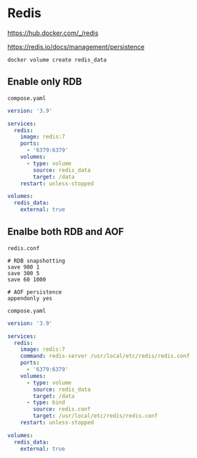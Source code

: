 # Redis

https://hub.docker.com/_/redis

https://redis.io/docs/management/persistence

```shell
docker volume create redis_data
```

## Enable only RDB

`compose.yaml`
```yaml
version: '3.9'

services:
  redis:
    image: redis:7
    ports:
      - '6379:6379'
    volumes:
      - type: volume
        source: redis_data
        target: /data
    restart: unless-stopped

volumes:
  redis_data:
    external: true
```

## Enalbe both RDB and AOF

`redis.conf`
```
# RDB snapshotting
save 900 1
save 300 5
save 60 1000

# AOF persistence
appendonly yes
```

`compose.yaml`
```yaml
version: '3.9'

services:
  redis:
    image: redis:7
    command: redis-server /usr/local/etc/redis/redis.conf
    ports:
      - '6379:6379'
    volumes:
      - type: volume
        source: redis_data
        target: /data
      - type: bind
        source: redis.conf
        target: /usr/local/etc/redis/redis.conf
    restart: unless-stopped

volumes:
  redis_data:
    external: true
```
